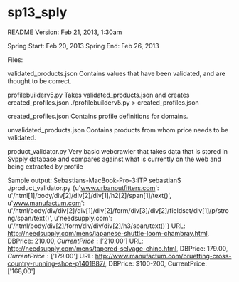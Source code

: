 sp13_sply
=========
README
Version: Feb 21, 2013, 1:30am

Spring Start: Feb 20, 2013
Spring End: Feb 26, 2013

Files:

validated_products.json
Contains values that have been validated, and are thought to be correct.

profilebuilderv5.py
Takes validated_products.json and creates created_profiles.json
./profilebuilderv5.py > created_profiles.json

created_profiles.json
Contains profile definitions for domains.

unvalidated_products.json
Contains products from whom price needs to be validated.

product_validator.py
Very basic webcrawler that takes data that is stored in Svpply database and compares against what is currently on the web and being extracted by profile

Sample output:
Sebastians-MacBook-Pro-3:ITP sebastian$ ./product_validator.py 
{u'www.urbanoutfitters.com': u'/html[1]/body/div[2]/div[2]/div[1]/h2[2]/span[1]/text()', u'www.manufactum.com': u'/html/body/div/div[2]/div[1]/div[2]/form/div[3]/div[2]/fieldset/div[1]/p/strong/span/text()', u'needsupply.com': u'/html/body/div[2]/form/div/div/div[2]/h3/span/text()'}
URL: http://needsupply.com/mens/japanese-shuttle-loom-chambray.html, DBPrice: $210.00, CurrentPrice: ['$210.00']
URL: http://needsupply.com/mens/tapered-selvage-chino.html, DBPrice: $179.00, CurrentPrice: ['$179.00']
URL: http://www.manufactum.com/bruetting-cross-country-running-shoe-p1401887/, DBPrice: $100-200, CurrentPrice: ['168,00']

